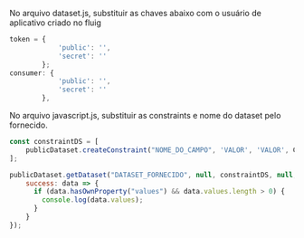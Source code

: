 No arquivo dataset.js, substituir as chaves abaixo com o usuário de aplicativo criado no fluig  
```javascript
token = {  
            'public': '',  
            'secret': ''  
        };  
consumer: {  
            'public': '',   
            'secret': ''   
        }, 
```
            
No arquivo javascript.js, substituir as constraints e nome do dataset pelo fornecido.  

```javascript
const constraintDS = [  
    publicDataset.createConstraint("NOME_DO_CAMPO", 'VALOR', 'VALOR', ConstraintType.MUST),  
];  

publicDataset.getDataset("DATASET_FORNECIDO", null, constraintDS, null, {  
    success: data => {  
      if (data.hasOwnProperty("values") && data.values.length > 0) {  
        console.log(data.values);  
      }  
    }  
});
```
